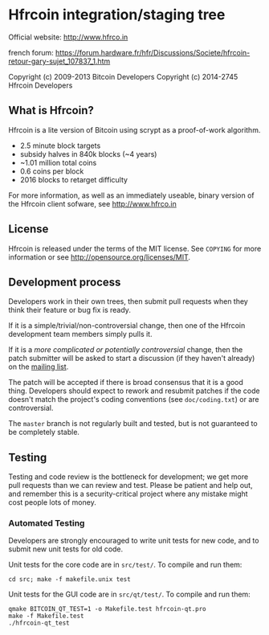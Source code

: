 Hfrcoin integration/staging tree
================================
Official website:
http://www.hfrco.in

french forum:
https://forum.hardware.fr/hfr/Discussions/Societe/hfrcoin-retour-gary-sujet_107837_1.htm


Copyright (c) 2009-2013 Bitcoin Developers
Copyright (c) 2014-2745 Hfrcoin Developers

What is Hfrcoin?
----------------

Hfrcoin is a lite version of Bitcoin using scrypt as a proof-of-work algorithm.
 - 2.5 minute block targets
 - subsidy halves in 840k blocks (~4 years)
 - ~1.01 million total coins
 - 0.6 coins per block
 - 2016 blocks to retarget difficulty

For more information, as well as an immediately useable, binary version of
the Hfrcoin client sofware, see http://www.hfrco.in

License
-------

Hfrcoin is released under the terms of the MIT license. See `COPYING` for more
information or see http://opensource.org/licenses/MIT.

Development process
-------------------

Developers work in their own trees, then submit pull requests when they think
their feature or bug fix is ready.

If it is a simple/trivial/non-controversial change, then one of the Hfrcoin
development team members simply pulls it.

If it is a *more complicated or potentially controversial* change, then the patch
submitter will be asked to start a discussion (if they haven't already) on the
[mailing list](http://sourceforge.net/mailarchive/forum.php?forum_name=bitcoin-development).

The patch will be accepted if there is broad consensus that it is a good thing.
Developers should expect to rework and resubmit patches if the code doesn't
match the project's coding conventions (see `doc/coding.txt`) or are
controversial.

The `master` branch is not regularly built and tested, but is not guaranteed to be
completely stable. 

Testing
-------

Testing and code review is the bottleneck for development; we get more pull
requests than we can review and test. Please be patient and help out, and
remember this is a security-critical project where any mistake might cost people
lots of money.

### Automated Testing

Developers are strongly encouraged to write unit tests for new code, and to
submit new unit tests for old code.

Unit tests for the core code are in `src/test/`. To compile and run them:

    cd src; make -f makefile.unix test

Unit tests for the GUI code are in `src/qt/test/`. To compile and run them:

    qmake BITCOIN_QT_TEST=1 -o Makefile.test hfrcoin-qt.pro
    make -f Makefile.test
    ./hfrcoin-qt_test

